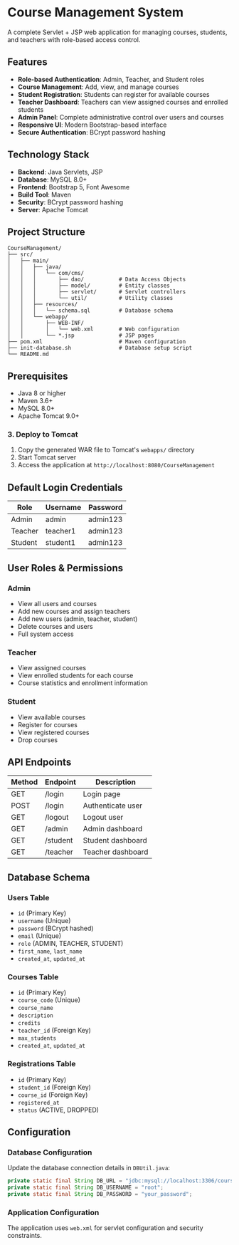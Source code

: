 # Course Management System

A complete Servlet + JSP web application for managing courses, students, and teachers with role-based access control.

## Features

- **Role-based Authentication**: Admin, Teacher, and Student roles
- **Course Management**: Add, view, and manage courses
- **Student Registration**: Students can register for available courses
- **Teacher Dashboard**: Teachers can view assigned courses and enrolled students
- **Admin Panel**: Complete administrative control over users and courses
- **Responsive UI**: Modern Bootstrap-based interface
- **Secure Authentication**: BCrypt password hashing

## Technology Stack

- **Backend**: Java Servlets, JSP
- **Database**: MySQL 8.0+
- **Frontend**: Bootstrap 5, Font Awesome
- **Build Tool**: Maven
- **Security**: BCrypt password hashing
- **Server**: Apache Tomcat

## Project Structure

```
CourseManagement/
├── src/
│   ├── main/
│   │   ├── java/
│   │   │   └── com/cms/
│   │   │       ├── dao/           # Data Access Objects
│   │   │       ├── model/         # Entity classes
│   │   │       ├── servlet/       # Servlet controllers
│   │   │       └── util/          # Utility classes
│   │   ├── resources/
│   │   │   └── schema.sql         # Database schema
│   │   └── webapp/
│   │       ├── WEB-INF/
│   │       │   └── web.xml        # Web configuration
│   │       └── *.jsp              # JSP pages
├── pom.xml                        # Maven configuration
├── init-database.sh               # Database setup script
└── README.md
```

## Prerequisites

- Java 8 or higher
- Maven 3.6+
- MySQL 8.0+
- Apache Tomcat 9.0+


### 3. Deploy to Tomcat

1. Copy the generated WAR file to Tomcat's `webapps/` directory
2. Start Tomcat server
3. Access the application at `http://localhost:8080/CourseManagement`

## Default Login Credentials

| Role    | Username | Password  |
|---------|----------|-----------|
| Admin   | admin    | admin123  |
| Teacher | teacher1 | admin123  |
| Student | student1 | admin123  |

## User Roles & Permissions

### Admin
- View all users and courses
- Add new courses and assign teachers
- Add new users (admin, teacher, student)
- Delete courses and users
- Full system access

### Teacher
- View assigned courses
- View enrolled students for each course
- Course statistics and enrollment information

### Student
- View available courses
- Register for courses
- View registered courses
- Drop courses

## API Endpoints

| Method | Endpoint | Description |
|--------|----------|-------------|
| GET    | /login   | Login page |
| POST   | /login   | Authenticate user |
| GET    | /logout  | Logout user |
| GET    | /admin   | Admin dashboard |
| GET    | /student | Student dashboard |
| GET    | /teacher | Teacher dashboard |

## Database Schema

### Users Table
- `id` (Primary Key)
- `username` (Unique)
- `password` (BCrypt hashed)
- `email` (Unique)
- `role` (ADMIN, TEACHER, STUDENT)
- `first_name`, `last_name`
- `created_at`, `updated_at`

### Courses Table
- `id` (Primary Key)
- `course_code` (Unique)
- `course_name`
- `description`
- `credits`
- `teacher_id` (Foreign Key)
- `max_students`
- `created_at`, `updated_at`

### Registrations Table
- `id` (Primary Key)
- `student_id` (Foreign Key)
- `course_id` (Foreign Key)
- `registered_at`
- `status` (ACTIVE, DROPPED)

## Configuration

### Database Configuration
Update the database connection details in `DBUtil.java`:

```java
private static final String DB_URL = "jdbc:mysql://localhost:3306/course_management?useSSL=false&serverTimezone=UTC&allowPublicKeyRetrieval=true";
private static final String DB_USERNAME = "root";
private static final String DB_PASSWORD = "your_password";
```

### Application Configuration
The application uses `web.xml` for servlet configuration and security constraints.

